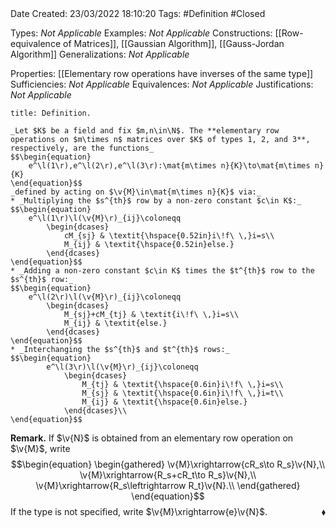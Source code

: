 <br />
<br />

Date Created: 23/03/2022 18:10:20
Tags: #Definition #Closed 

Types: _Not Applicable_
Examples: _Not Applicable_
Constructions: [[Row-equivalence of Matrices]], [[Gaussian Algorithm]], [[Gauss-Jordan Algorithm]]
Generalizations: _Not Applicable_

Properties: [[Elementary row operations have inverses of the same type]]
Sufficiencies: _Not Applicable_
Equivalences: _Not Applicable_
Justifications: _Not Applicable_

``` ad-Definition
title: Definition.

_Let $K$ be a field and fix $m,n\in\N$. The **elementary row operations on $m\times n$ matrices over $K$ of types 1, 2, and 3**, respectively, are the functions_
$$\begin{equation}
    e^\l(1\r),e^\l(2\r),e^\l(3\r):\mat{m\times n}{K}\to\mat{m\times n}{K}
\end{equation}$$
_defined by acting on $\v{M}\in\mat{m\times n}{K}$ via:_
* _Multiplying the $s^{th}$ row by a non-zero constant $c\in K$:_
$$\begin{equation}
    e^\l(1\r)\l(\v{M}\r)_{ij}\coloneqq
        \begin{dcases}
            cM_{sj} & \textit{\hspace{0.52in}i\!f\ \,}i=s\\
            M_{ij} & \textit{\hspace{0.52in}else.}
        \end{dcases}
\end{equation}$$
* _Adding a non-zero constant $c\in K$ times the $t^{th}$ row to the $s^{th}$ row:_
$$\begin{equation}
    e^\l(2\r)\l(\v{M}\r)_{ij}\coloneqq
        \begin{dcases}
            M_{sj}+cM_{tj} & \textit{i\!f\ \,}i=s\\
            M_{ij} & \textit{else.}
        \end{dcases}
\end{equation}$$
* _Interchanging the $s^{th}$ and $t^{th}$ rows:_
$$\begin{equation}
        e^\l(3\r)\l(\v{M}\r)_{ij}\coloneqq
            \begin{dcases}
                M_{tj} & \textit{\hspace{0.6in}i\!f\ \,}i=s\\
                M_{sj} & \textit{\hspace{0.6in}i\!f\ \,}i=t\\
                M_{ij} & \textit{\hspace{0.6in}else.}
            \end{dcases}\\
\end{equation}$$

```

**Remark.** If $\v{N}$ is obtained from an elementary row operation on $\v{M}$, write
$$\begin{equation}
    \begin{gathered}
        \v{M}\xrightarrow{cR_s\to R_s}\v{N},\\
        \v{M}\xrightarrow{R_s+cR_t\to R_s}\v{N},\\
        \v{M}\xrightarrow{R_s\leftrightarrow R_t}\v{N}.\\
    \end{gathered}
\end{equation}$$
If the type is not specified, write $\v{M}\xrightarrow{e}\v{N}$.<span style="float:right;">$\blacklozenge$</span>
